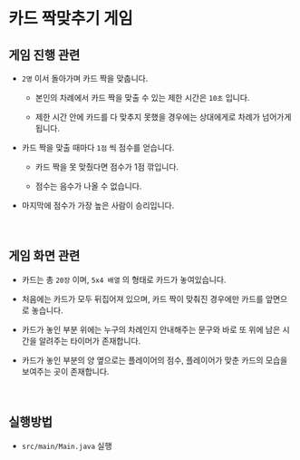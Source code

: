 # 카드 짝맞추기 게임

## 게임 진행 관련

- `2명` 이서 돌아가며 카드 짝을 맞춥니다. 

  - 본인의 차례에서 카드 짝을 맞출 수 있는 제한 시간은 `10초` 입니다.

  - 제한 시간 안에 카드를 다 맞추지 못했을 경우에는 상대에게로 차례가 넘어가게 됩니다.

- 카드 짝을 맞출 때마다 `1점` 씩 점수를 얻습니다.

  - 카드 짝을 못 맞췄다면 점수가 1점 깎입니다.

  - 점수는 음수가 나올 수 없습니다. 

- 마지막에 점수가 가장 높은 사람이 승리입니다. <br/><br/><br/>


## 게임 화면 관련

- 카드는 총 `20장` 이며, `5x4 배열` 의 형태로 카드가 놓여있습니다.

- 처음에는 카드가 모두 뒤집어져 있으며, 카드 짝이 맞춰진 경우에만 카드를 앞면으로 놓습니다.

- 카드가 놓인 부분 위에는 누구의 차례인지 안내해주는 문구와 바로 또 위에 남은 시간을 알려주는 타이머가 존재합니다.

- 카드가 놓인 부분의 양 옆으로는 플레이어의 점수, 플레이어가 맞춘 카드의 모습을 보여주는 곳이 존재합니다. <br/><br/><br/>


## 실행방법

- `src/main/Main.java` 실행
